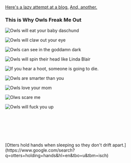 [Here's a lazy attempt at a blog.](someThoughts.html)
[And, another.](todayILearned.html)

### This is Why Owls Freak Me Out


![Owls will eat your baby daschund](media/owls/daschund.jpg) 

![Owls will claw out your eye](media/owls/eyes.jpg) 

![Owls can see in the goddamn dark](media/owls/dark.jpg) 
 
![Owls will spin their head like Linda Blair](media/owls/lindaBlair.jpg) 
 
![If you hear a hoot, someone is going to die.](media/owls/hoot.jpg)

![Owls are smarter than you](media/owls/smart.jpg) 

![Owls love your mom](media/owls/yourMom.jpg) 
 
![Olws scare me](media/owls/scareMe.jpg) 

![Owls will fuck you up](media/owls/fuckYouUp.jpg)

<p>&nbsp;</p>
<p>&nbsp;</p>
<p>&nbsp;</p>
[Otters hold hands when sleeping so they don't drift apart.](https://www.google.com/search?q=otters+holding+hands&hl=en&tbo=u&tbm=isch)